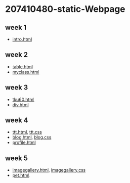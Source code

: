 # 207410480-static-Webpage

## week 1
* [intro.html](https://github.com/VLDE/207410480-static-Webpage/blob/master/w1/intro.html)

## week 2
* [table.html](https://github.com/VLDE/207410480-static-Webpage/blob/master/w2/table.html)
* [myclass.html](https://github.com/VLDE/207410480-static-Webpage/blob/master/w2%20HW/myclass.html)

## week 3
* [tku60.html](https://github.com/VLDE/207410480-static-Webpage/blob/master/w3/tku60.html)
* [div.html](https://github.com/VLDE/207410480-static-Webpage/blob/master/w2%20HW/myclass.html)

## week 4
* [ttt.html](https://github.com/VLDE/207410480-static-Webpage/blob/master/w4%20HW/profile.html), [ttt.css](https://github.com/VLDE/207410480-static-Webpage/blob/master/w4/ttt.css)
* [blog.html](https://github.com/VLDE/207410480-static-Webpage/blob/master/w4/ttt.css), [blog.css](https://github.com/VLDE/207410480-static-Webpage/blob/master/w4/blog.css)
* [profile.html](https://github.com/VLDE/207410480-static-Webpage/blob/master/w4%20HW/profile.html)

## week 5
* [imagegallery.html](https://github.com/VLDE/207410480-static-Webpage/blob/master/w4/blog.css), [imagegallery.css](https://github.com/VLDE/207410480-static-Webpage/blob/master/w5-imagegallery/css/imagegallery.css)
* [pet.html](https://github.com/VLDE/207410480-static-Webpage/blob/master/w5-pet/index.html).
<!--stackedit_data:
eyJoaXN0b3J5IjpbMTQ2NjM2NzIwMywtMTMxOTM1MTc2NSw3OD
k3NjQ0MV19
-->